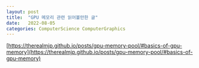 ```yaml
---
layout: post
title:  "GPU 메모리 관련 읽어볼만한 글"
date:   2022-08-05
categories: ComputerScience ComputerGraphics
---         
```

               
[https://therealmjp.github.io/posts/gpu-memory-pool/#basics-of-gpu-memory](https://therealmjp.github.io/posts/gpu-memory-pool/#basics-of-gpu-memory)           

